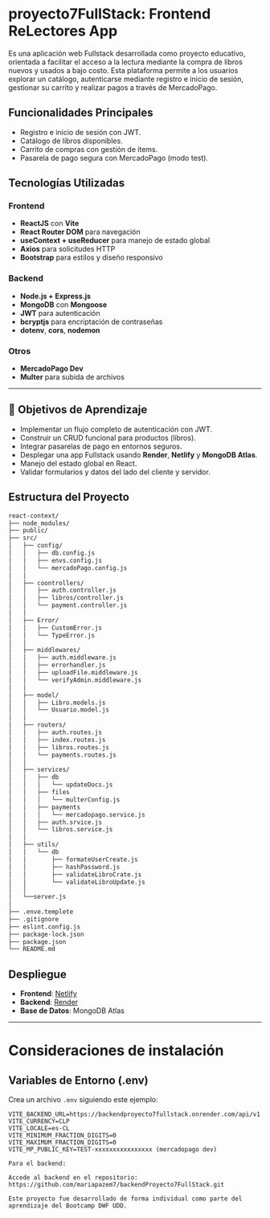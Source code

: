 # proyecto7FullStack: Frontend ReLectores App

Es una aplicación web Fullstack desarrollada como proyecto educativo, orientada a facilitar el acceso a la lectura mediante la compra de libros nuevos y usados a bajo costo. Esta plataforma permite a los usuarios explorar un catálogo, autenticarse mediante registro e inicio de sesión, gestionar su carrito y realizar pagos a través de MercadoPago.

## Funcionalidades Principales

-  Registro e inicio de sesión con JWT.
-  Catálogo de libros disponibles.
-  Carrito de compras con gestión de ítems.
-  Pasarela de pago segura con MercadoPago (modo test).

## Tecnologías Utilizadas

### Frontend
- **ReactJS** con **Vite**
- **React Router DOM** para navegación
- **useContext + useReducer** para manejo de estado global
- **Axios** para solicitudes HTTP
- **Bootstrap** para estilos y diseño responsivo

### Backend
- **Node.js + Express.js**
- **MongoDB** con **Mongoose**
- **JWT** para autenticación
- **bcryptjs** para encriptación de contraseñas
- **dotenv**, **cors**, **nodemon**

### Otros
- **MercadoPago Dev** 
- **Multer** para subida de archivos

---

## 🧠 Objetivos de Aprendizaje

- Implementar un flujo completo de autenticación con JWT.
- Construir un CRUD funcional para productos (libros).
- Integrar pasarelas de pago en entornos seguros.
- Desplegar una app Fullstack usando **Render**, **Netlify** y **MongoDB Atlas**.
- Manejo del estado global en React.
- Validar formularios y datos del lado del cliente y servidor.
  
## Estructura del Proyecto

```bash
react-context/
├── node_modules/
├── public/
├── src/
│   ├── config/
│   │   ├── db.config.js
│   │   ├── envs.config.js
│   │   └── mercadoPago.config.js
│   │   
│   ├── coontrollers/
│   │   ├── auth.controller.js
│   │   ├── libros/controller.js
│   │   └── payment.controller.js
│   │   
│   ├── Error/
│   │   ├── CustomError.js
│   │   └── TypeError.js    
│   │   
│   ├── middlewares/ 
│   │   ├── auth.middleware.js
│   │   ├── errorhandler.js
│   │   ├── uploadFile.middleware.js
│   │   └── verifyAdmin.middleware.js
│   │
│   ├── model/
│   │   ├── Libro.models.js
│   │   └── Usuario.model.js
│   │
│   ├── routers/ 
│   │   ├── auth.routes.js
│   │   ├── index.routes.js
│   │   ├── libros.routes.js
│   │   └── payments.routes.js
│   │      
│   ├── services/
│   │   ├── db
│   │   │   └── updateDocs.js
│   │   ├── files
│   │   │   └── multerConfig.js
│   │   ├── payments
│   │   │   └── mercadopago.service.js
│   │   ├── auth.srvice.js
│   │   └── libros.service.js
│   │ 
│   ├── utils/
│   │   └── db
│   │       ├── formateUserCreate.js
│   │       ├── hashPassword.js
│   │       ├── validateLibroCrate.js
│   │       └── validateLibroUpdate.js
│   │        
│   └──server.js
│  
├── .enve.templete
├── .gitignore
├── eslint.config.js
├── package-lock.json
├── package.json
└── README.md


```

##  Despliegue

- **Frontend**: [Netlify](https://relectores.netlify.app)
- **Backend**: [Render](https://backendproyecto7fullstack.onrender.com)
- **Base de Datos**: MongoDB Atlas

---

# Consideraciones de instalación

## Variables de Entorno (.env)

Crea un archivo `.env` siguiendo este ejemplo:

```env
VITE_BACKEND_URL=https://backendproyecto7fullstack.onrender.com/api/v1
VITE_CURRENCY=CLP
VITE_LOCALE=es-CL
VITE_MINIMUM_FRACTION_DIGITS=0
VITE_MAXIMUM_FRACTION_DIGITS=0
VITE_MP_PUBLIC_KEY=TEST-xxxxxxxxxxxxxxxx (mercadopago dev)

Para el backend:

Accede al backend en el repositorio: https://github.com/mariapazem7/backendProyecto7FullStack.git

Este proyecto fue desarrollado de forma individual como parte del aprendizaje del Bootcamp DWF UDD.
